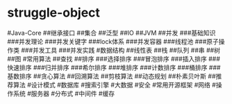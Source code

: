 # struggle-object

#Java-Core
##继承接口
##集合
##泛型
##IO
##JVM
##并发
###基础知识
###并发理论
###并发关键字
###lock体系
###并发容器
###线程池
###原子操作类
###并发工具
###并发实践
#数据结构
##线性表
##栈
##队列
##串
##树
##图
#常用算法
##查找
##排序
###选择排序
###冒泡排序
###插入排序
###快速排序
###归并排序
###希尔排序
###堆排序
###计数排序
###桶排序
###基数排序
##贪心算法
##回溯算法
##剪枝算法
##动态规划
##朴素贝叶斯
##推荐算法
#设计模式
#数据库
#搜索引擎
#大数据
#安全
#常用开源框架
#网络
#操作系统
#服务器
#分布式
#中间件
#缓存
